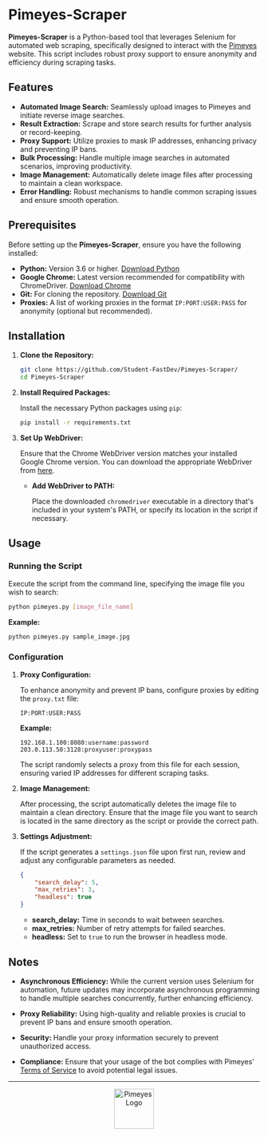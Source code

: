 # Pimeyes-Scraper

**Pimeyes-Scraper** is a Python-based tool that leverages Selenium for automated web scraping, specifically designed to interact with the [Pimeyes](https://pimeyes.com/) website. This script includes robust proxy support to ensure anonymity and efficiency during scraping tasks.

## Features

- **Automated Image Search:** Seamlessly upload images to Pimeyes and initiate reverse image searches.
- **Result Extraction:** Scrape and store search results for further analysis or record-keeping.
- **Proxy Support:** Utilize proxies to mask IP addresses, enhancing privacy and preventing IP bans.
- **Bulk Processing:** Handle multiple image searches in automated scenarios, improving productivity.
- **Image Management:** Automatically delete image files after processing to maintain a clean workspace.
- **Error Handling:** Robust mechanisms to handle common scraping issues and ensure smooth operation.

## Prerequisites

Before setting up the **Pimeyes-Scraper**, ensure you have the following installed:

- **Python:** Version 3.6 or higher. [Download Python](https://www.python.org/downloads/)
- **Google Chrome:** Latest version recommended for compatibility with ChromeDriver. [Download Chrome](https://www.google.com/chrome/)
- **Git:** For cloning the repository. [Download Git](https://git-scm.com/downloads)
- **Proxies:** A list of working proxies in the format `IP:PORT:USER:PASS` for anonymity (optional but recommended).

## Installation

1. **Clone the Repository:**

    ```sh
    git clone https://github.com/Student-FastDev/Pimeyes-Scraper/
    cd Pimeyes-Scraper
    ```

2. **Install Required Packages:**

    Install the necessary Python packages using `pip`:

    ```sh
    pip install -r requirements.txt
    ```

3. **Set Up WebDriver:**

    Ensure that the Chrome WebDriver version matches your installed Google Chrome version. You can download the appropriate WebDriver from [here](https://sites.google.com/a/chromium.org/chromedriver/downloads).

    - **Add WebDriver to PATH:**

      Place the downloaded `chromedriver` executable in a directory that's included in your system's PATH, or specify its location in the script if necessary.

## Usage

### Running the Script

Execute the script from the command line, specifying the image file you wish to search:

```bash
python pimeyes.py [image_file_name]
```

**Example:**

```bash
python pimeyes.py sample_image.jpg
```

### Configuration

1. **Proxy Configuration:**

    To enhance anonymity and prevent IP bans, configure proxies by editing the `proxy.txt` file:

    ```plaintext
    IP:PORT:USER:PASS
    ```

    **Example:**

    ```plaintext
    192.168.1.100:8080:username:password
    203.0.113.50:3128:proxyuser:proxypass
    ```

    The script randomly selects a proxy from this file for each session, ensuring varied IP addresses for different scraping tasks.

2. **Image Management:**

    After processing, the script automatically deletes the image file to maintain a clean directory. Ensure that the image file you want to search is located in the same directory as the script or provide the correct path.

3. **Settings Adjustment:**

    If the script generates a `settings.json` file upon first run, review and adjust any configurable parameters as needed.

    ```json
    {
        "search_delay": 5,
        "max_retries": 3,
        "headless": true
    }
    ```

    - **search_delay:** Time in seconds to wait between searches.
    - **max_retries:** Number of retry attempts for failed searches.
    - **headless:** Set to `true` to run the browser in headless mode.

## Notes

- **Asynchronous Efficiency:** While the current version uses Selenium for automation, future updates may incorporate asynchronous programming to handle multiple searches concurrently, further enhancing efficiency.
  
- **Proxy Reliability:** Using high-quality and reliable proxies is crucial to prevent IP bans and ensure smooth operation.
  
- **Security:** Handle your proxy information securely to prevent unauthorized access.
  
- **Compliance:** Ensure that your usage of the bot complies with Pimeyes' [Terms of Service](https://pimeyes.com/legal) to avoid potential legal issues.

---

<div align="center">  
    <img src="https://s3-eu-west-1.amazonaws.com/tpd/logos/60910dd62ebaea0001d6f783/0x0.png" alt="Pimeyes Logo" width="80px">
</div>
